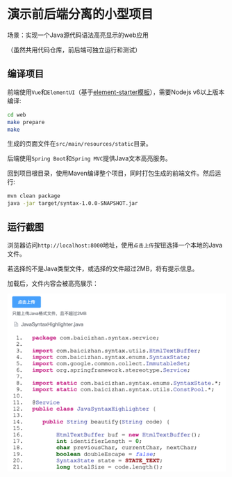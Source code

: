 # 演示前后端分离的小型项目

场景：实现一个Java源代码语法高亮显示的web应用

（虽然共用代码仓库，前后端可独立运行和测试）

## 编译项目

前端使用`Vue`和`ElementUI`（基于[element-starter模板](https://github.com/ElementUI/element-starter)），需要Nodejs v6以上版本编译:

```bash
cd web
make prepare
make
```

生成的页面文件在`src/main/resources/static`目录。

后端使用`Spring Boot`和`Spring MVC`提供Java文本高亮服务。

回到项目根目录，使用Maven编译整个项目，同时打包生成的前端文件。然后运行:

```bash
mvn clean package
java -jar target/syntax-1.0.0-SNAPSHOT.jar
```

## 运行截图

浏览器访问`http://localhost:8000`地址，使用`点击上传`按钮选择一个本地的Java文件。

若选择的不是Java类型文件，或选择的文件超过2MB，将有提示信息。

加载后，文件内容会被高亮展示：

![highlight-file](assets/highlight-file.png)

